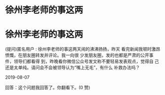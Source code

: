 # 徐州李老师的事这两

# 徐州李老师的事这两

(提问)匿名用户 : 徐州李老师的事这两天闹的沸沸扬扬，昨天 看完新闻我顿时激昂愤慨，在朋友圈转发并评论。我一向很 少发朋友圈，发的也都是严肃的公开事件，领导们都看得 到，昨晚看你微信公众号发文称不要轻易发表观点，觉得自 己还是太单纯。请问会不会被领导认为“嘴上无毛”，有什么 补救办法吗？

2019-08-07

回答：这个问题我回答了。你翻看下。(0 赞)